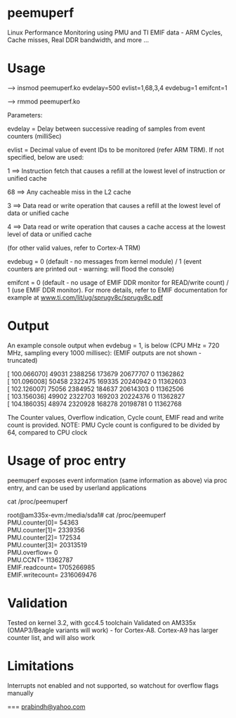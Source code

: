 peemuperf
=========

Linux Performance Monitoring using PMU and TI EMIF data - ARM Cycles, Cache misses, Real DDR bandwidth, and more ...

Usage
=========
--> insmod peemuperf.ko evdelay=500 evlist=1,68,3,4 evdebug=1 emifcnt=1

--> rmmod peemuperf.ko

Parameters:

evdelay = Delay between successive reading of samples from event counters (milliSec)

evlist = Decimal value of event IDs to be monitored (refer ARM TRM). If not specified, below are used:

   1 ==> Instruction fetch that causes a refill at the lowest level of instruction or unified cache

   68 ==> Any cacheable miss in the L2 cache

   3 ==> Data read or write operation that causes a refill at the lowest level of data or unified cache

   4 ==> Data read or write operation that causes a cache access at the lowest level of data or unified cache

(for other valid values, refer to Cortex-A TRM)

evdebug = 0 (default - no messages from kernel module) / 1 (event counters are printed out - warning: will flood the console)

emifcnt = 0 (default - no usage of EMIF DDR monitor for READ/write count) / 1 (use EMIF DDR monitor). For more details, refer to EMIF documentation for example at www.ti.com/lit/ug/sprugv8c/sprugv8c.pdf

Output
=======
An example console output when evdebug = 1, is below (CPU MHz = 720 MHz, sampling every 1000 millisec):
(EMIF outputs are not shown - truncated)

[  100.066070] 49031    2388256 173679  20677707        0       11362862       
[  101.096008] 50458    2322475 169335  20240942        0       11362603       
[  102.126007] 75056    2384952 184637  20614303        0       11362506       
[  103.156036] 49902    2322703 169203  20224376        0       11362827       
[  104.186035] 48974    2320928 168278  20198781        0       11362768       


The Counter values, Overflow indication, Cycle count, EMIF read and write count is provided.
NOTE: PMU Cycle count is configured to be divided by 64, compared to CPU clock

Usage of proc entry
===================
peemuperf exposes event information (same information as above) via proc entry, and can be used by userland applications

cat /proc/peemuperf

root@am335x-evm:/media/sda1# cat /proc/peemuperf  
PMU.counter[0]= 54363                                                           
PMU.counter[1]= 2339356                                                         
PMU.counter[2]= 172534                                                          
PMU.counter[3]= 20313519                                                        
PMU.overflow= 0                                                                 
PMU.CCNT= 11362787                                                              
EMIF.readcount= 1705266985                                                      
EMIF.writecount= 2316069476                                                   

Validation
=========
Tested on kernel 3.2, with gcc4.5 toolchain
Validated on AM335x (OMAP3/Beagle variants will work) - for Cortex-A8. Cortex-A9 has larger counter list, and will also work

Limitations
===========
Interrupts not enabled and not supported, so watchout for overflow flags manually

===
prabindh@yahoo.com
